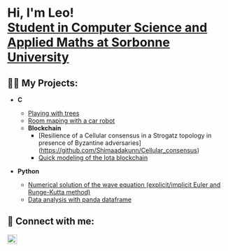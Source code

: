 <h1>Hi, I'm Leo! <br/><a href="https://www.linkedin.com/in/leo-combaret/">Student in Computer Science and Applied Maths at Sorbonne University</a></h1>

<h2>👨‍💻 My Projects:</h2>

- <b>C</b>
  - [Playing with trees](https://github.com/Shimaadakunn/Algorithmie-Main-3)
  - [Room maping with a car robot](https://github.com/ejovo13/Projet-Robot)
  - <b>Blockchain</b>
    - [Resilience of a Cellular consensus in a Strogatz topology in presence of Byzantine adversaries]  (https://github.com/Shimaadakunn/Cellular_consensus)
    - [Quick modeling of the Iota blockchain](https://github.com/Shimaadakunn/IOTA-Tangle)
  

  
- <b>Python</b>
  - [Numerical solution of the wave equation (explicit/implicit Euler and Runge-Kutta method)](https://github.com/Rudiio/Projet-Musique)
  - [Data analysis with panda dataframe](https://github.com/Shimaadakunn/Billbord-analyze)
  
<h2> 🤳 Connect with me:</h2>

[<img align="left" alt="LeoCombaret | LinkedIn" width="22px" src="https://cdn.jsdelivr.net/npm/simple-icons@v3/icons/linkedin.svg" />][linkedin]

[linkedin]: https://www.linkedin.com/in/leo-combaret/
